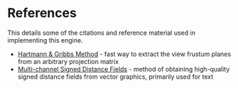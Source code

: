 # References

This details some of the citations and reference material used in implementing this engine.

* [Hartmann & Gribbs Method](https://www.gamedevs.org/uploads/fast-extraction-viewing-frustum-planes-from-world-view-projection-matrix.pdf) - fast way to extract the view frustum planes from an arbitrary projection matrix
* [Multi-channel Signed Distance Fields](https://github.com/Chlumsky/msdfgen/files/3050967/thesis.pdf) - method of obtaining high-quality signed distance fields from vector graphics, primarily used for text